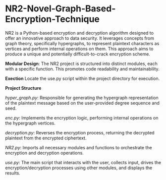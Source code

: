 # NR2-Novel-Graph-Based-Encryption-Technique
NR2 is a Python-based encryption and decryption algorithm designed to offer an innovative approach to data security. It leverages concepts from graph theory, specifically hypergraphs, to represent plaintext characters as vertices and perform internal operations on them. This approach aims to produce a unique and potentially difficult-to-crack encryption scheme.

**Modular Design**: The NR2 project is structured into distinct modules, each with a specific function. This promotes code readability and maintainability.

**Exection**
Locate the use.py script within the project directory for execution.

**Project Structure**

*hyper_graph.py*: Responsible for generating the hypergraph representation of the plaintext message based on the user-provided degree sequence and seed.

*enc.py*: Implements the encryption logic, performing internal operations on the hypergraph vertices.

*decryption.py*: Reverses the encryption process, returning the decrypted plaintext from the encrypted ciphertext.

*NR2.py*: Imports all necessary modules and functions to orchestrate the encryption and decryption operations.

*use.py*: The main script that interacts with the user, collects input, drives the encryption/decryption processes using other modules, and displays the results.


 

